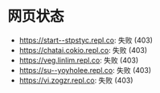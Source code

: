 # 网页状态
- https://start--stpstyc.repl.co: 失败 (403)
- https://chatai.cokio.repl.co: 失败 (403)
- https://veg.linlim.repl.co: 失败 (403)
- https://su--yoyholee.repl.co: 失败 (403)
- https://vi.zogzr.repl.co: 失败 (403)
